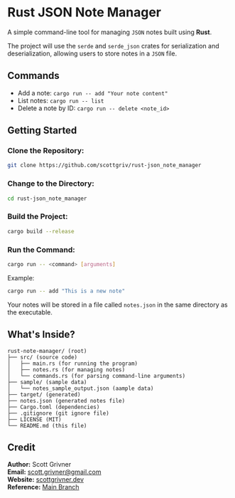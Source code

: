 # Rust JSON Note Manager
A simple command-line tool for managing `JSON` notes built using **Rust**. 

The project will use the `serde` and `serde_json` crates for serialization and deserialization, allowing users to store notes in a `JSON` file.

## Commands
- Add a note: `cargo run -- add "Your note content"`
- List notes: `cargo run -- list`
- Delete a note by ID: `cargo run -- delete <note_id>`

## Getting Started

### Clone the Repository:
```bash
git clone https://github.com/scottgriv/rust-json_note_manager
```

### Change to the Directory:
```bash
cd rust-json_note_manager
```

### Build the Project:
```bash
cargo build --release
```

### Run the Command:
```bash
cargo run -- <command> [arguments]
```

Example:
```bash
cargo run -- add "This is a new note"
```

Your notes will be stored in a file called `notes.json` in the same directory as the executable.

## What's Inside?
```
rust-note-manager/ (root)
├── src/ (source code)
│   ├── main.rs (for running the program)
│   ├── notes.rs (for managing notes)
│   └── commands.rs (for parsing command-line arguments)
├── sample/ (sample data)
│   └── notes_sample_output.json (aample data)
├── target/ (generated)
├── notes.json (generated notes file)
├── Cargo.toml (dependencies)
├── .gitignore (git ignore file)
├── LICENSE (MIT)
└── README.md (this file)
```

## Credit
**Author:** Scott Grivner <br>
**Email:** scott.grivner@gmail.com <br>
**Website:** [scottgrivner.dev](https://www.scottgriv.dev) <br>
**Reference:** [Main Branch](https://github.com/scottgriv/rust-json_note_manager)